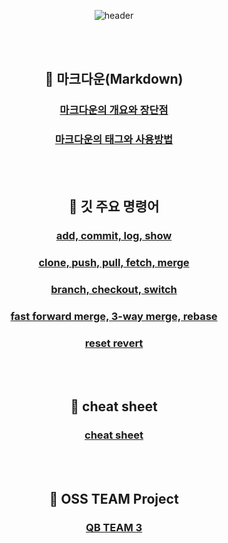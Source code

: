 <div align="center">  

![header](https://capsule-render.vercel.app/api?type=waving&color=gradient&height=300&section=header&text=OSS%20개인과제&fontSize=70)

<br><br>

## :pushpin: 마크다운(Markdown)

### [마크다운의 개요와 장단점](https://github.com/oys7636/OSS_Assignment/blob/main/%EB%A7%88%ED%81%AC%EB%8B%A4%EC%9A%B4/%EB%A7%88%ED%81%AC%EB%8B%A4%EC%9A%B4%20%EA%B0%9C%EC%9A%94%EC%99%80%20%EC%9E%A5%EB%8B%A8%EC%A0%90.md)

### [마크다운의 태그와 사용방법](https://github.com/oys7636/OSS_Assignment/blob/main/%EB%A7%88%ED%81%AC%EB%8B%A4%EC%9A%B4/%EB%A7%88%ED%81%AC%EB%8B%A4%EC%9A%B4%20%ED%83%9C%EA%B7%B8%EC%99%80%20%EC%82%AC%EC%9A%A9%EB%B0%A9%EB%B2%95.md)

<br><br>

## :pushpin: 깃 주요 명령어

### [add, commit, log, show](https://github.com/oys7636/OSS_Assignment/blob/main/%EA%B9%83%20%EB%AA%85%EB%A0%B9%EC%96%B4/add%2C%20commit%2C%20log%2C%20show.md)

### [clone, push, pull, fetch, merge](https://github.com/oys7636/OSS_Assignment/blob/main/%EA%B9%83%20%EB%AA%85%EB%A0%B9%EC%96%B4/clone%2C%20push%2C%20pull%2C%20fetch%2C%20merge.md)

### [branch, checkout, switch](https://github.com/oys7636/OSS_Assignment/blob/main/%EA%B9%83%20%EB%AA%85%EB%A0%B9%EC%96%B4/branch%2C%20checkout%2C%20switch.md)

### [fast forward merge, 3-way merge, rebase](https://github.com/oys7636/OSS_Assignment/blob/main/%EA%B9%83%20%EB%AA%85%EB%A0%B9%EC%96%B4/fast%20forward%20merge%2C%203-way%20merge%2C%20rebase.md)

### [reset revert](https://github.com/oys7636/OSS_Assignment/blob/main/%EA%B9%83%20%EB%AA%85%EB%A0%B9%EC%96%B4/reset%20revert.md)

<br><br>

## :pushpin: cheat sheet

### [cheat sheet](https://github.com/oys7636/OSS_Assignment/tree/main/cheat%20sheet)

<br><br>

## :pushpin: OSS TEAM Project

### [QB TEAM 3](https://github.com/betrayedpeople/OSS_Assignment)
